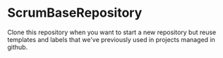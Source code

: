 # ScrumBaseRepository
Clone this repository when you want to start a new repository but reuse templates and labels that we've previously used in projects managed in github.
